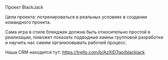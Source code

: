 Проект BlackJack

Цели проекта:
потренироваться в реальных условиях в создании командного проекта.

Сама игра в стиле блекджек должна быть относительно простой в реализации, поможет показать подводные камны групповой разработки
и научить нас самим организовывать рабочий процесс.

Наша CRM находится тут: 
https://trello.com/b/AzXiD7qq/blackjack
